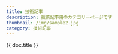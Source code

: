 ```yaml
---
title: 技術記事
description: 技術記事用のカテゴリーページです
thumbnail: /img/sample2.jpg
category: 技術記事
---
```


{{ doc.title }}
